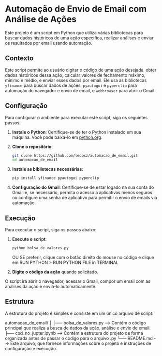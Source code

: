 # Automação de Envio de Email com Análise de Ações

Este projeto é um script em Python que utiliza várias bibliotecas para buscar dados históricos de uma ação específica, realizar análises e enviar os resultados por email usando automação.

## Contexto

Este script permite ao usuário digitar o código de uma ação desejada, obter dados históricos dessa ação, calcular valores de fechamento máximo, mínimo e médio, e enviar esses dados por email. Ele usa as bibliotecas `yfinance` para buscar dados de ações, `pyautogui` e `pyperclip` para automação do navegador e envio de email, e `webbrowser` para abrir o Gmail.

## Configuração

Para configurar o ambiente para executar este script, siga os seguintes passos:

1. **Instale o Python**: Certifique-se de ter o Python instalado em sua máquina. Você pode baixá-lo em [python.org](https://www.python.org/).

2. **Clone o repositório**:
    ```bash
    git clone https://github.com/leopxz/automacao_de_email.git
    cd automacao_de_email
    ```

3. **Instale as bibliotecas necessárias**:
    ```bash
    pip install yfinance pyautogui pyperclip
    ```

4. **Configuração do Gmail**: Certifique-se de estar logado na sua conta do Gmail e, se necessário, permita o acesso a aplicativos menos seguros ou configure uma senha de aplicativo para permitir o envio de emails via automação.

## Execução

Para executar o script, siga os passos abaixo:

1. **Execute o script**:
    ```bash
    python bolsa_de_valores.py
    ```
    OU SE preferir, clique com o botão direito do mouse no código e clique em RUN PYTHON > RUN PYTHON FILE in TERMINAL

2. **Digite o código da ação** quando solicitado.

O script irá abrir o navegador, acessar o Gmail, compor um email com as análises da ação e enviá-lo automaticamente.

## Estrutura

A estrutura do projeto é simples e consiste em um único arquivo de script:

automacao_de_email/
│
├── bolsa_de_valores.py --> Contém o código principal que realiza a busca de dados da ação, análise e envio de email.
├── cod_no_jupter.ipynb --> Contém a estrutura do projeto de forma organizada antes de passar o codigo para o arquivo .py
└── README.md --> Este arquivo, que fornece informações sobre o projeto e instruções de configuração e execução.

